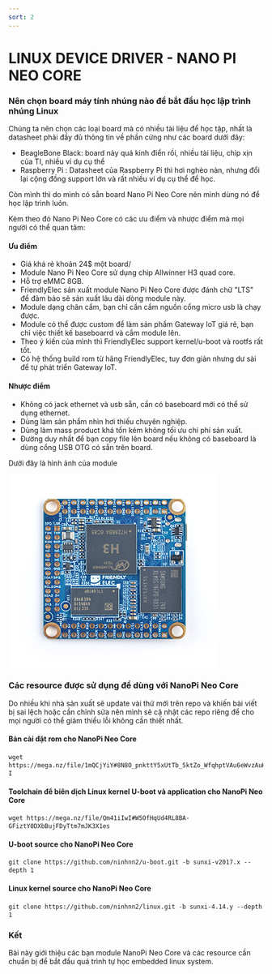 ```yaml
---
sort: 2
---
```


# LINUX DEVICE DRIVER - NANO PI NEO CORE

### Nên chọn board máy tính nhúng nào để bắt đầu học lập trình nhúng Linux

Chúng ta nên chọn các loại board mà có nhiều tài liệu để học tập, nhất là datasheet phải đầy đủ
thông tin về phần cứng như các board dưới đây:

- BeagleBone Black: board này quá kinh điển rồi, nhiều tài liệu, chip xịn của TI, nhiều ví dụ cụ thể
- Raspberry Pi    : Datasheet của Raspberry Pi thì hơi nghèo nàn, nhưng đổi lại cộng đồng support lớn
và rất nhiều ví dụ cụ thể để học.

Còn mình thì do mình có sẳn board Nano Pi Neo Core nên mình dùng nó để học lập trình luôn.

Kèm theo đó Nano Pi Neo Core có các ưu điểm và nhược điểm mà mọi người có thể quan tâm:

#### Ưu điểm

+ Giá khá rẻ khoản 24$ một board/
+ Module Nano Pi Neo Core sử dụng chip Allwinner H3 quad core.
+ Hỗ trợ eMMC 8GB.
+ FriendlyElec sản xuất module Nano Pi Neo Core được đánh chữ "LTS" để đảm bảo sẽ sản xuất lâu dài dòng module này.
+ Module dạng chân cắm, bạn chỉ cần cắm nguồn cổng micro usb là chạy được.
+ Module có thể được custom để làm sản phẩm Gateway IoT giá rẻ, bạn chỉ việc thiết kế baseboarrd và cắm module lên.
+ Theo ý kiến của mình thì FriendlyElec support kernel/u-boot và rootfs rất tốt.
+ Có hệ thống build rom từ hãng FriendlyElec, tuy đơn giản nhưng dư sài để tự phát triển Gateway IoT.

#### Nhược điểm

+ Không có jack ethernet và usb sẵn, cần có baseboard mới có thể sử dụng ethernet.
+ Dùng làm sản phẩm nhìn hơi thiếu chuyên nghiệp.
+ Dùng làm mass product khá tốn kém không tối ưu chi phí sản xuất.
+ Đường duy nhất để bạn copy file lên board nếu không có baseboard là dùng cổng USB OTG có sẳn trên board.



Dưới đây là hình ảnh của module

![this screenshot](/images/nanopi-neo-core-lap-trinh-nhung-linux.png)



### Các resource được sử dụng để dùng với NanoPi Neo Core
Do nhiều khi nhà sản xuất sẽ update vài thứ mới trên repo và khiến bài viết bị sai lệch hoặc cần chỉnh sửa
nên mình sẽ cậ nhật các repo riêng để cho mọi người có thể giảm thiểu lỗi không cần thiết nhất.

#### Bản cài đặt rom cho NanoPi Neo Core
```shell
wget https://mega.nz/file/1mQCjYiY#8N8O_pnkttY5xUtTb_5ktZo_WfqhptVAu6eWvzAuH-I
```

#### Toolchain để biên dịch Linux kernel U-boot và application cho NanoPi Neo Core
```shell
wget https://mega.nz/file/Qm41iIwI#W5OfHqUd4RL8BA-GFiztY0DXbBujFDyTtm7mJK3X1es
```

#### U-boot source cho NanoPi Neo Core
```shell
git clone https://github.com/ninhnn2/u-boot.git -b sunxi-v2017.x --depth 1
```


#### Linux kernel source cho NanoPi Neo Core
```shell
git clone https://github.com/ninhnn2/linux.git -b sunxi-4.14.y --depth 1
```

### Kết
Bài này giới thiệu các bạn module NanoPi Neo Core và các resource cần chuẩn bị để bắt đầu quá trình tự học embedded linux system.


